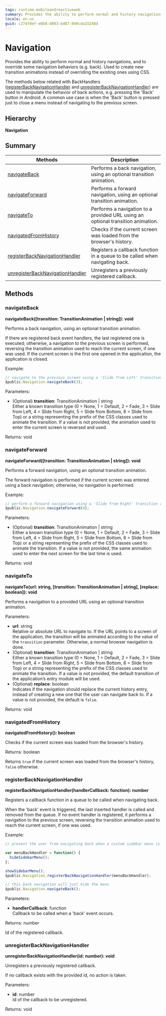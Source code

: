 ```yaml
---
tags: runtime-mobileandreactiveweb
summary: Provides the ability to perform normal and history navigations, and to override some navigation behaviors (e.g. back). Used to create new transition animations instead of overriding the existing ones using CSS.
locale: en-us
guid: c274f0ef-e0b8-4093-bd87-049cda15248d
---
```


# Navigation

Provides the ability to perform normal and history navigations, and to override some navigation behaviors (e.g. back). Used to create new transition animations instead of overriding the existing ones using CSS.

The methods below related with BackHandlers ([registerBackNavigationHandler](navigation.md#registerbacknavigationhandler) and [unregisterBackNavigationHandler](navigation.md#unregisterbacknavigationhandler)) are used to manipulate the behavior of back actions, e.g. pressing the 'Back' button in Android. A common use case is when the 'Back' button is pressed just to close a menu instead of navigating to the previous screen.

## Hierarchy

**Navigation**

## Summary

|Methods|Description|
|---|---|
|[navigateBack](navigation.md#navigateback)|Performs a back navigation, using an optional transition animation.|
|[navigateForward](navigation.md#navigateforward)|Performs a forward navigation, using an optional transition animation.|
|[navigateTo](navigation.md#navigateto)|Performs a navigation to a provided URL using an optional transition animation.|
|[navigatedFromHistory](navigation.md#navigatedfromhistory)|Checks if the current screen was loaded from the browser's history.|
|[registerBackNavigationHandler](navigation.md#registerbacknavigationhandler)|Registers a callback function in a queue to be called when navigating back.|
|[unregisterBackNavigationHandler](navigation.md#unregisterbacknavigationhandler)|Unregisters a previously registered callback.|

## Methods

### navigateBack

**navigateBack([transition: TransitionAnimation \| string]): void**

Performs a back navigation, using an optional transition animation.

If there are registered back event handlers, the last registered one is executed; otherwise, a navigation to the previous screen is performed, reversing the transition animation used to reach the current screen, if one was used. If the current screen is the first one opened in the application, the application is closed.

Example:

```javascript
// navigate to the previous screen using a 'Slide from Left' transition animation
$public.Navigation.navigateBack(3);
```

Parameters:

* (Optional) **transition**: TransitionAnimation \| string<br/> Either a known transition type (0 = None, 1 = Default, 2 = Fade, 3 = Slide from Left, 4 = Slide from Right, 5 = Slide from Bottom, 6 = Slide from Top) or a string representing the prefix of the CSS classes used to animate the transition. If a value is not provided, the animation used to enter the current screen is reversed and used.

Returns: void

### navigateForward

**navigateForward([transition: TransitionAnimation \| string]): void**

Performs a forward navigation, using an optional transition animation.

The forward navigation is performed if the current screen was entered using a back navigation; otherwise, no navigation is performed.

Example:

```javascript
// perform a forward navigation using a 'Slide from Right' transition animation
$public.Navigation.navigateForward(4);
```

Parameters:

* (Optional) **transition**: TransitionAnimation \| string<br/> Either a known transition type (0 = None, 1 = Default, 2 = Fade, 3 = Slide from Left, 4 = Slide from Right, 5 = Slide from Bottom, 6 = Slide from Top) or a string representing the prefix of the CSS classes used to animate the transition. If a value is not provided, the same animation used to enter the next screen for the last time is used.

Returns: void

### navigateTo

**navigateTo(url: string, [transition: TransitionAnimation \| string], [replace: boolean]): void**

Performs a navigation to a provided URL using an optional transition animation.

Parameters:

* **url**: string<br/> Relative or absolute URL to navigate to. If the URL points to a screen of the application, the transition will be animated according to the value of the `transition` parameter. Otherwise, a normal browser navigation is done.
* (Optional) **transition**: TransitionAnimation \| string<br/> Either a known transition type (0 = None, 1 = Default, 2 = Fade, 3 = Slide from Left, 4 = Slide from Right, 5 = Slide from Bottom, 6 = Slide from Top) or a string representing the prefix of the CSS classes used to animate the transition. If a value is not provided, the default transition of the application’s entry module will be used.
* (Optional) **replace**: boolean<br/> Indicates if the navigation should replace the current history entry, instead of creating a new one that the user can navigate back to. If a value is not provided, the default is `false`.

Returns: void

### navigatedFromHistory

**navigatedFromHistory(): boolean**

Checks if the current screen was loaded from the browser's history.

Returns: boolean

Returns `true` if the current screen was loaded from the browser's history, `false` otherwise.

### registerBackNavigationHandler

**registerBackNavigationHandler(handlerCallback: function): number**

Registers a callback function in a queue to be called when navigating back.

When the 'back' event is triggered, the last inserted handler is called and removed from the queue. If no event handler is registered, it performs a navigation to the previous screen, reversing the transition animation used to reach the current screen, if one was used.

Example:

```javascript
// prevent the user from navigating back when a custom sidebar menu is being displayed

var menuBackHandler = function() {
  hideSidebarMenu();
};

showSidebarMenu();
$public.Navigation.registerBackNavigationHandler(menuBackHandler);

// this back navigation will just hide the menu
$public.Navigation.navigateBack();
```

Parameters:

* **handlerCallback**: function<br/> Callback to be called when a 'back' event occurs.

Returns: number

Id of the registered callback.

### unregisterBackNavigationHandler

**unregisterBackNavigationHandler(id: number): void**

Unregisters a previously registered callback.

If no callback exists with the provided id, no action is taken.

Parameters:

* **id**: number<br/> Id of the callback to be unregistered.

Returns: void


